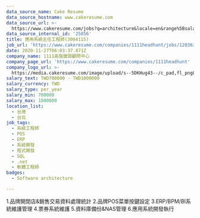 ```yaml
---
data_source_name: Cake Resume
data_source_hostname: www.cakeresume.com
data_source_url: >-
  https://www.cakeresume.com/jobs?q=architecture&locale=en&range%5Bsalary_range%5D%5Bmin%5D=1000000&page=4
data_source_internal_id: '25056'
title: 應用系統主任工程師(3004115)
job_url: 'https://www.cakeresume.com/companies/1111headhunt/jobs/120363'
date: 2020-11-27T06:03:37.871Z
company_name: 1111高階獵頭顧問中心
company_page_url: 'https://www.cakeresume.com/companies/1111headhunt'
company_logo_url: >-
  https://media.cakeresume.com/image/upload/s--5DKHug43--/c_pad,fl_png8,h_200,w_200/v1531993906/jlp8g9p7p6bf58jc0zju.png
salary_text: TWD700000 - TWD1000000
salary_currency: TWD
salary_type: per_year
salary_min: 700000
salary_max: 1000000
location_list:
  - 台灣
  - 台北
job_tags:
  - 系統工程師
  - POS
  - ERP
  - 系統開發
  - 程式開發
  - SQL
  - .net
  - 軟體工程師
badges:
  - Software architecture

---
```


1.品牌開閉店&銷售交易資料處理統計 2.品牌POS菜單按鍵設定 3.ERP/BPM/BI系統維護管理 4.票券系統維護 5.資料庫備份&NAS管理 6.應用系統開發執行